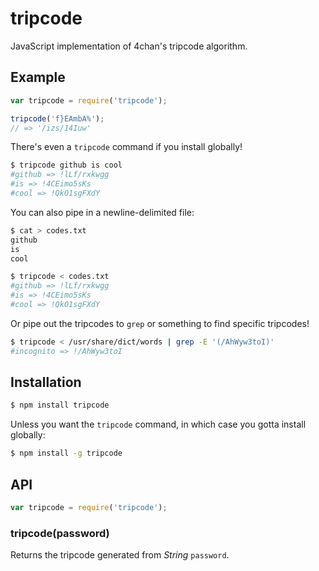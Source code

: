 # tripcode

JavaScript implementation of 4chan's tripcode algorithm.

## Example

``` javascript
var tripcode = require('tripcode');

tripcode('f}EAmbA%');
// => '/izs/14Iuw'
```

There's even a `tripcode` command if you install globally!

``` bash
$ tripcode github is cool
#github => !lLf/rxkwgg
#is => !4CEimo5sKs
#cool => !QkO1sgFXdY
```

You can also pipe in a newline-delimited file:

``` bash
$ cat > codes.txt
github
is
cool

$ tripcode < codes.txt
#github => !lLf/rxkwgg
#is => !4CEimo5sKs
#cool => !QkO1sgFXdY
```

Or pipe out the tripcodes to `grep` or something to find specific tripcodes!

``` bash
$ tripcode < /usr/share/dict/words | grep -E '(/AhWyw3toI)'
#incognito => !/AhWyw3toI
```

## Installation

``` bash
$ npm install tripcode
```

Unless you want the `tripcode` command, in which case you gotta install
globally:

``` bash
$ npm install -g tripcode
```

## API

``` javascript
var tripcode = require('tripcode');
```

### tripcode(password)

Returns the tripcode generated from _String_ `password`.
